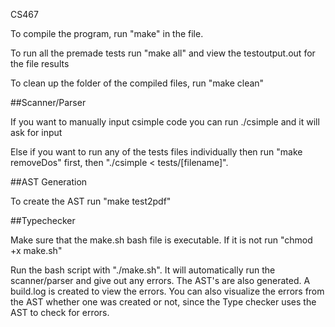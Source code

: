 CS467

To compile the program, run "make" in the file.

To run all the premade tests run "make all" and view the testoutput.out for the file results

To clean up the folder of the compiled files, run "make clean"

##Scanner/Parser

If you want to manually input csimple code you can run ./csimple and it will ask for input

Else if you want to run any of the tests files individually then run "make removeDos" first, then "./csimple < tests/[filename]".

##AST Generation

To create the AST run "make test2pdf"

##Typechecker

Make sure that the make.sh bash file is executable. If it is not run "chmod +x make.sh"

Run the bash script with "./make.sh". It will automatically run the scanner/parser and give out any errors. The AST's are also generated. A build.log is created to view the errors. You can also visualize the errors from the AST whether one was created or not, since the Type checker uses the AST to check for errors.
